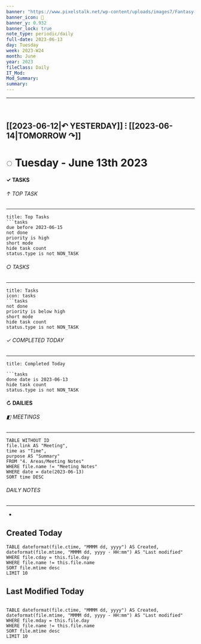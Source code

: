 ```yaml
---
banner: "https://www.pixelstalk.net/wp-content/uploads/images7/Fantasy-Landscape-Wallpaper-Desktop.jpg"
banner_icon: 🔴
banner_y: 0.932
banner_lock: true
note_type: periodic/daily
full-date: 2023-06-13
day: Tuesday
week: 2023-W24
month: June
year: 2023
fileClass: Daily
IT_Mod: 
Mod_Summary: 
summary:
---
```

----
⠀
## [[2023-06-12|↶ YESTERDAY]] ⁝ [[2023-06-14|TOMORROW ↷]]
# ◌ Tuesday -  June 13th 2023

#### ✓  TASKS

######  ↑ TOP TASK
----
```ad-attention
title: Top Tasks
```tasks
due before 2023-06-15
not done
priority is high
short mode
hide task count
status.type is not NON_TASK
```

###### ○ TASKS
---
```ad-todo
title: Tasks
icon: tasks
```tasks
not done
priority is below high
short mode
hide task count
status.type is not NON_TASK
```

###### ✓ COMPLETED TODAY
----
```ad-done
title: Completed Today

```tasks
done date is 2023-06-13
hide task count
status.type is not NON_TASK
```

#### ↻ DAILIES

###### ◧ MEETINGS
----

```dataview
TABLE WITHOUT ID
file.link AS "Meeting",
time as "Time",
purpose AS "Summary"
FROM "4. Areas/Meeting Notes"
WHERE file.name != "Meeting Notes"
WHERE date = date(2023-06-13)
SORT time DESC
```

###### DAILY NOTES
----
* 


## Created Today

```dataview
TABLE dateformat(file.ctime, "MMMM dd, yyyy") AS Created, dateformat(file.mtime, "MMMM dd, yyyy - HH:mm") AS "Last modified"
WHERE file.cday = this.file.day
WHERE file.name != this.file.name
SORT file.mtime desc
LIMIT 10
```

## Last Modified Today

```dataview

TABLE dateformat(file.ctime, "MMMM dd, yyyy") AS Created, dateformat(file.mtime, "MMMM dd, yyyy - HH:mm") AS "Last modified"
WHERE file.mday = this.file.day
WHERE file.name != this.file.name
SORT file.mtime desc
LIMIT 10

```
